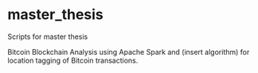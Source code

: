 # master_thesis
Scripts for master thesis

Bitcoin Blockchain Analysis using Apache Spark and (insert algorithm) for location tagging of Bitcoin transactions.
